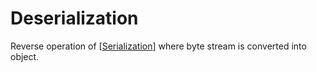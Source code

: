 # Deserialization

Reverse operation of [[Serialization]] where byte stream is converted into object.


[//begin]: # "Autogenerated link references for markdown compatibility"
[Serialization]: Serialization "Serialization"
[//end]: # "Autogenerated link references"